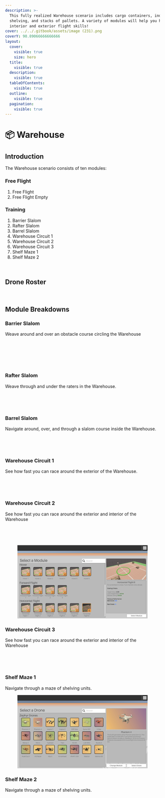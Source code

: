 ```yaml
---
description: >-
  This fully realized Warehouse scenario includes cargo containers, industrial
  shelving, and stacks of pallets. A variety of modules will help you hone your
  interior and exterior flight skills!
cover: ../../.gitbook/assets/image (231).png
coverY: 90.89066666666666
layout:
  cover:
    visible: true
    size: hero
  title:
    visible: true
  description:
    visible: true
  tableOfContents:
    visible: true
  outline:
    visible: true
  pagination:
    visible: true
---
```


# 📦 Warehouse

## Introduction

The Warehouse scenario consists of ten modules:

### Free Flight

1. Free Flight
2. Free Flight Empty

### Training

1. Barrier Slalom
2. Rafter Slalom
3. Barrel Slalom
4. Warehouse Circuit 1
5. Warehouse Circuit 2
6. Warehouse Circuit 3
7. Shelf Maze 1
8. Shelf Maze 2

<figure><img src="../../.gitbook/assets/image (269).png" alt=""><figcaption></figcaption></figure>

## Drone Roster

<figure><img src="../../.gitbook/assets/image (270).png" alt=""><figcaption></figcaption></figure>

## Module Breakdowns

### Barrier Slalom

Weave around and over an obstacle course circling the Warehouse

<figure><img src="../../.gitbook/assets/image (271).png" alt=""><figcaption></figcaption></figure>

<figure><img src="../../.gitbook/assets/image (273).png" alt=""><figcaption></figcaption></figure>

<figure><img src="../../.gitbook/assets/image (274).png" alt=""><figcaption></figcaption></figure>

### Rafter Slalom

Weave through and under the raters in the Warehouse.

<figure><img src="../../.gitbook/assets/image (275).png" alt=""><figcaption></figcaption></figure>

<figure><img src="../../.gitbook/assets/image (276).png" alt=""><figcaption></figcaption></figure>

### Barrel Slalom

Navigate around, over, and through a slalom course inside the Warehouse.

<figure><img src="../../.gitbook/assets/image (277).png" alt=""><figcaption></figcaption></figure>

<figure><img src="../../.gitbook/assets/image (278).png" alt=""><figcaption></figcaption></figure>

### Warehouse Circuit 1

See how fast you can race around the exterior of the Warehouse.

<figure><img src="../../.gitbook/assets/image (279).png" alt=""><figcaption></figcaption></figure>

<figure><img src="../../.gitbook/assets/image (43).png" alt=""><figcaption></figcaption></figure>

### Warehouse Circuit 2

See how fast you can race around the exterior and interior of the Warehouse

<figure><img src="../../.gitbook/assets/image (44).png" alt=""><figcaption></figcaption></figure>

<figure><img src="../../.gitbook/assets/image (45).png" alt=""><figcaption></figcaption></figure>

<figure><img src="../../.gitbook/assets/image (46).png" alt=""><figcaption></figcaption></figure>

### Warehouse Circuit 3

See how fast you can race around the exterior and interior of the Warehouse

<figure><img src="../../.gitbook/assets/image (47).png" alt=""><figcaption></figcaption></figure>

<figure><img src="../../.gitbook/assets/image (48).png" alt=""><figcaption></figcaption></figure>

### Shelf Maze 1

Navigate through a maze of shelving units.

<figure><img src="../../.gitbook/assets/image (49).png" alt=""><figcaption></figcaption></figure>

### Shelf Maze 2

Navigate through a maze of shelving units.

<figure><img src="../../.gitbook/assets/image (50).png" alt=""><figcaption></figcaption></figure>
